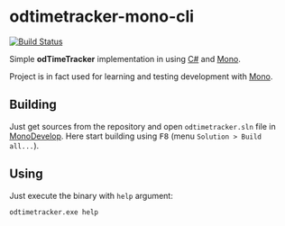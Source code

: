 # odtimetracker-mono-cli

[![Build Status](https://travis-ci.org/ondrejd/odtimetracker-mono-cli.svg)](https://travis-ci.org/ondrejd/odtimetracker-mono-cli) 

Simple **odTimeTracker** implementation in using [C#](http://en.wikipedia.org/wiki/C_Sharp_%28programming_language%29) and [Mono](http://www.mono-project.com/).

Project is in fact used for learning and testing development with [Mono](http://www.mono-project.com/).

## Building

Just get sources from the repository and open `odtimetracker.sln` file in [MonoDevelop](http://www.monodevelop.com/). Here start building using <kbd>F8</kbd> (menu `Solution > Build all...`).

## Using

Just execute the binary with `help` argument:

	odtimetracker.exe help

